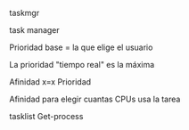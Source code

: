 taskmgr


task manager

Prioridad base = la que elige el usuario

La prioridad "tiempo real" es la máxima

Afinidad x=x Prioridad

Afinidad para elegir cuantas CPUs usa la tarea 

tasklist
Get-process
